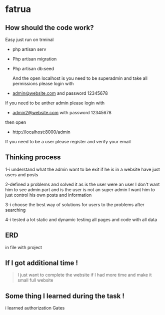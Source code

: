 # fatrua

## How should the code work?
Easy just run on trminal

- php artisan serv
- Php artisan migration
- Php artisan db:seed

   And the open localhost is you need to be superadmin and take all permissions please login with 
- admin@website.com and password 12345678

If you need to be anther admin please login with
   - admin2@website.com with password 12345678
   

then open 
- http://localhost:8000/admin
 

If you need to be a user please register and verify your email
## Thinking process

1-i understand what the admin want to be exit if he is in a website have just users and posts 

2-defined a problems and solved it as is the user were an user I don't want him to see admin part and is the user is not an super admin I want him to just control his own posts and information

3-i choose the best way of solutions for users  to the problems after searching

4-i tested a lot static and dynamic testing all pages and code with all data 

## ERD 
in file with project

## If I got additional time !
>  I just want to complete the website if I had more time and make it small full website 


## Some thing I learned during the task !
i learned authorization Gates 

